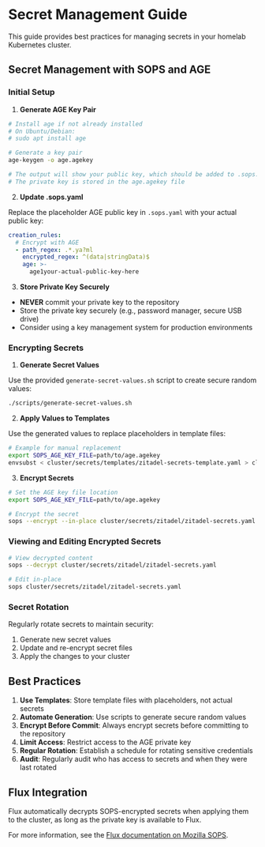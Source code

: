 # Secret Management Guide

This guide provides best practices for managing secrets in your homelab Kubernetes cluster.

## Secret Management with SOPS and AGE

### Initial Setup

1. **Generate AGE Key Pair**

```bash
# Install age if not already installed
# On Ubuntu/Debian:
# sudo apt install age

# Generate a key pair
age-keygen -o age.agekey

# The output will show your public key, which should be added to .sops.yaml
# The private key is stored in the age.agekey file
```

2. **Update .sops.yaml**

Replace the placeholder AGE public key in `.sops.yaml` with your actual public key:

```yaml
creation_rules:
  # Encrypt with AGE
  - path_regex: .*.ya?ml
    encrypted_regex: ^(data|stringData)$
    age: >-
      age1your-actual-public-key-here
```

3. **Store Private Key Securely**

- **NEVER** commit your private key to the repository
- Store the private key securely (e.g., password manager, secure USB drive)
- Consider using a key management system for production environments

### Encrypting Secrets

1. **Generate Secret Values**

Use the provided `generate-secret-values.sh` script to create secure random values:

```bash
./scripts/generate-secret-values.sh
```

2. **Apply Values to Templates**

Use the generated values to replace placeholders in template files:

```bash
# Example for manual replacement
export SOPS_AGE_KEY_FILE=path/to/age.agekey
envsubst < cluster/secrets/templates/zitadel-secrets-template.yaml > cluster/secrets/zitadel/zitadel-secrets.yaml
```

3. **Encrypt Secrets**

```bash
# Set the AGE key file location
export SOPS_AGE_KEY_FILE=path/to/age.agekey

# Encrypt the secret
sops --encrypt --in-place cluster/secrets/zitadel/zitadel-secrets.yaml
```

### Viewing and Editing Encrypted Secrets

```bash
# View decrypted content
sops --decrypt cluster/secrets/zitadel/zitadel-secrets.yaml

# Edit in-place
sops cluster/secrets/zitadel/zitadel-secrets.yaml
```

### Secret Rotation

Regularly rotate secrets to maintain security:

1. Generate new secret values
2. Update and re-encrypt secret files
3. Apply the changes to your cluster

## Best Practices

1. **Use Templates**: Store template files with placeholders, not actual secrets
2. **Automate Generation**: Use scripts to generate secure random values
3. **Encrypt Before Commit**: Always encrypt secrets before committing to the repository
4. **Limit Access**: Restrict access to the AGE private key
5. **Regular Rotation**: Establish a schedule for rotating sensitive credentials
6. **Audit**: Regularly audit who has access to secrets and when they were last rotated

## Flux Integration

Flux automatically decrypts SOPS-encrypted secrets when applying them to the cluster, as long as the private key is available to Flux.

For more information, see the [Flux documentation on Mozilla SOPS](https://fluxcd.io/flux/guides/mozilla-sops/).
